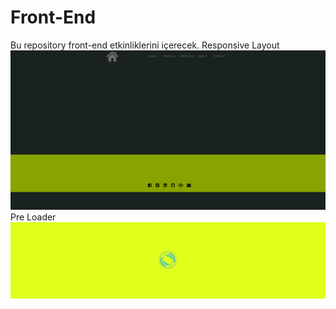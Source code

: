 # Front-End
Bu repository front-end etkinliklerini içerecek.
Responsive Layout
![alt text](https://github.com/KursatCAKAL/Front-End/blob/master/responsive_layout.png)
Pre Loader
![alt text](https://github.com/KursatCAKAL/Front-End/blob/master/PreLoader/preview.png)


